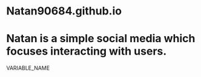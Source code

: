 # Natan90684.github.io
<!DOCTYPE html>
<html>
<body>
<h1>Natan is a simple social media which focuses interacting with users.</h1>
<p>
</body>
</html>
VARIABLE_NAME
